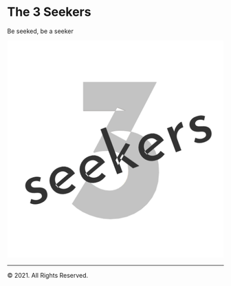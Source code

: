 # The 3 Seekers
Be seeked, be a seeker

<img src="the3seekers.png">

<hr>

© 2021. All Rights Reserved.
